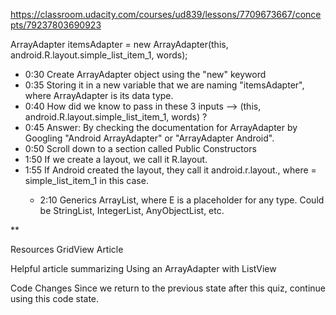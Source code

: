
https://classroom.udacity.com/courses/ud839/lessons/7709673667/concepts/79237803690923

ArrayAdapter<String> itemsAdapter = new ArrayAdapter<String>(this, android.R.layout.simple_list_item_1, words);

- 0:30 Create ArrayAdapter object using the "new" keyword
- 0:35 Storing it in a new variable that we are naming "itemsAdapter", where ArrayAdapter is its data type.
- 0:40 How did we know to pass in these 3 inputs --> (this, android.R.layout.simple_list_item_1, words)  ?
- 0:45 Answer: By checking the documentation for ArrayAdapter by Googling "Android ArrayAdapter" or "ArrayAdapter Android".
- 0:50 Scroll down to a section called Public Constructors
- 1:50 If we create a layout, we call it R.layout.<ourname>
- 1:55 If Android created the layout, they call it android.r.layout.<theirname>, where <theirname> = simple_list_item_1 in this case.
  - 2:10 Generics ArrayList<E>, where E is a placeholder for any type.  Could be StringList, IntegerList, AnyObjectList, etc.
  








**

Resources
GridView Article

Helpful article summarizing Using an ArrayAdapter with ListView

Code Changes
Since we return to the previous state after this quiz, continue using this code state.

